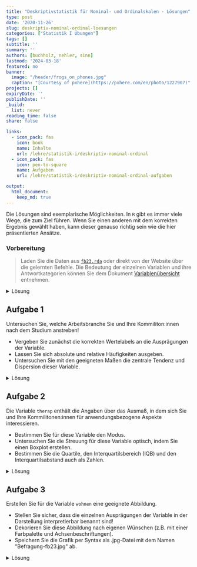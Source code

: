 ```yaml
---
title: "Deskriptivstatistik für Nominal- und Ordinalskalen - Lösungen" 
type: post
date: '2020-11-26' 
slug: deskriptiv-nominal-ordinal-loesungen
categories: ["Statistik I Übungen"] 
tags: [] 
subtitle: ''
summary: '' 
authors: [buchholz, nehler, sinn] 
lastmod: '2024-03-18'
featured: no
banner:
  image: "/header/frogs_on_phones.jpg"
  caption: "[Courtesy of pxhere](https://pxhere.com/en/photo/1227907)"
projects: []
expiryDate: ''
publishDate: ''
_build:
  list: never
reading_time: false
share: false

links:
  - icon_pack: fas
    icon: book
    name: Inhalte
    url: /lehre/statistik-i/deskriptiv-nominal-ordinal
  - icon_pack: fas
    icon: pen-to-square
    name: Aufgaben
    url: /lehre/statistik-i/deskriptiv-nominal-ordinal-aufgaben

output:
  html_document:
    keep_md: true
---
```




Die Lösungen sind exemplarische Möglichkeiten. In `R` gibt es immer viele Wege, die zum Ziel führen. Wenn Sie einen anderen mit dem korrekten Ergebnis gewählt haben, kann dieser genauso richtig sein wie die hier präsentierten Ansätze.

### Vorbereitung

> Laden Sie die Daten aus [<i class="fas fa-download"></i> `fb23.rda`](/daten/fb23.rda) oder direkt von der Website über die gelernten Befehle. Die Bedeutung der einzelnen Variablen und ihre Antwortkategorien können Sie dem Dokument [Variablenübersicht](/lehre/statistik-i/variablen.pdf) entnehmen.

<details><summary>Lösung</summary>

Daten laden:


```r
load(url('https://pandar.netlify.app/daten/fb23.rda'))  
```


Überblick über den Datensatz verschaffen:


```r
dim(fb23)
```

```
## [1] 179  40
```

```r
str(fb23)
```

```
## 'data.frame':	179 obs. of  40 variables:
##  $ mdbf1_pre  : int  4 2 4 NA 3 3 2 3 3 2 ...
##  $ mdbf2_pre  : int  2 2 3 3 3 2 3 2 2 1 ...
##  $ mdbf3_pre  : int  3 4 2 2 2 3 3 1 2 2 ...
##  $ mdbf4_pre  : int  2 2 1 2 1 1 3 2 3 3 ...
##  $ mdbf5_pre  : int  3 2 3 2 2 1 3 3 2 4 ...
##  $ mdbf6_pre  : int  2 1 2 2 2 2 2 3 2 2 ...
##  $ mdbf7_pre  : int  4 3 3 1 1 2 2 3 3 3 ...
##  $ mdbf8_pre  : int  3 2 3 2 3 3 2 3 3 2 ...
##  $ mdbf9_pre  : int  2 4 1 2 3 3 4 2 2 3 ...
##  $ mdbf10_pre : int  3 2 3 3 2 4 2 2 2 2 ...
##  $ mdbf11_pre : int  3 2 1 2 2 1 3 1 2 4 ...
##  $ mdbf12_pre : int  1 1 2 3 2 2 2 3 3 2 ...
##  $ lz         : num  5.4 3.4 4.4 4.4 6.4 5.6 5.4 5 4.8 6 ...
##  $ extra      : num  3.5 3 4 3 4 4.5 3.5 3.5 2.5 3 ...
##  $ vertr      : num  1.5 3 3.5 4 4 4.5 4 4 3 3.5 ...
##  $ gewis      : num  4.5 4 5 3.5 3.5 4 4.5 2.5 3.5 4 ...
##  $ neuro      : num  5 5 2 4 3.5 4.5 3 2.5 4.5 4 ...
##  $ offen      : num  5 5 4.5 3.5 4 4 5 4.5 4 3 ...
##  $ prok       : num  1.8 3.1 1.5 1.6 2.7 3.3 2.2 3.4 2.4 3.1 ...
##  $ nerd       : num  4.17 3 2.33 2.83 3.83 ...
##  $ grund      : chr  "Berufsziel" "Interesse am Menschen" "Interesse und Berufsaussichten" "Wissenschaftliche Ergänzung zu meinen bisherigen Tätigkeiten (Arbeit in der psychiatrischen Akutpflege, Gestalt"| __truncated__ ...
##  $ fach       : num  4 4 4 4 4 4 NA 4 4 NA ...
##  $ ziel       : num  2 2 2 2 2 2 NA 4 2 2 ...
##  $ wissen     : int  5 4 5 4 2 3 NA 4 3 3 ...
##  $ therap     : int  5 5 5 5 4 5 NA 3 5 5 ...
##  $ lerntyp    : num  3 3 1 3 3 1 NA 1 3 3 ...
##  $ hand       : int  2 2 2 2 2 2 NA 2 1 2 ...
##  $ job        : int  1 1 1 1 2 2 NA 2 1 2 ...
##  $ ort        : int  2 1 1 1 1 2 NA 1 1 2 ...
##  $ ort12      : int  2 1 2 2 2 1 NA 2 2 1 ...
##  $ wohnen     : num  4 1 1 1 1 2 NA 3 3 2 ...
##  $ uni1       : num  0 1 0 1 0 0 0 0 0 0 ...
##  $ uni2       : num  1 1 1 1 1 1 0 1 1 1 ...
##  $ uni3       : num  0 1 0 0 1 0 0 1 1 0 ...
##  $ uni4       : num  0 1 0 1 0 0 0 0 0 0 ...
##  $ attent_pre : int  6 6 6 6 6 6 NA 4 5 5 ...
##  $ gs_post    : num  3 2.75 4 2.5 3.75 NA 4 2.75 3.75 2.5 ...
##  $ wm_post    : num  2 1 3.75 2.75 3 NA 3.25 2 3.25 2 ...
##  $ ru_post    : num  2.25 1.5 3.75 3.5 3 NA 3.5 2.75 2.75 2.75 ...
##  $ attent_post: int  6 5 6 6 6 NA 6 4 5 3 ...
```

Der Datensatz besteht aus 179 Zeilen (Beobachtungen) und 40 Spalten (Variablen).

</details>



## Aufgabe 1

Untersuchen Sie, welche Arbeitsbranche Sie und Ihre Kommiliton:innen nach dem Studium anstreben!  

* Vergeben Sie zunächst die korrekten Wertelabels an die Ausprägungen der Variable.  
* Lassen Sie sich absolute und relative Häufigkeiten ausgeben.  
* Untersuchen Sie mit den geeigneten Maßen die zentrale Tendenz und Dispersion dieser Variable.  


<details><summary>Lösung</summary>

**Faktor erstellen**


```r
fb23$ziel <- factor(fb23$ziel,
                        levels = 1:4,
                        labels = c("Wirtschaft", "Therapie", "Forschung", "Andere"))
levels(fb23$ziel)
```

```
## [1] "Wirtschaft" "Therapie"   "Forschung"  "Andere"
```

**Absolute und relative Häufigkeiten anfordern**  


```r
table(fb23$ziel)              # absolut
```

```
## 
## Wirtschaft   Therapie  Forschung     Andere 
##         15        106         29         19
```

```r
prop.table(table(fb23$ziel))  # relativ
```

```
## 
## Wirtschaft   Therapie  Forschung     Andere 
##  0.0887574  0.6272189  0.1715976  0.1124260
```

**Zentrale Tendenz und Dispersion für nominalskalierte Variablen: Modus, relativer Informationsgehalt**


```r
# Modus
which.max(table(fb23$ziel))
```

```
## Therapie 
##        2
```


```r
#relativer Informationsgehalt
hj <- prop.table(table(fb23$ziel))  # hj erstellen
ln_hj <- log(hj)                    # Logarithmus bestimmen
summand <- ln_hj * hj               # Berechnung fuer jede Kategorie
summe <- sum(summand)               # Gesamtsumme
k <- length(hj)                     # Anzahl Kategorien bestimmen
relInf <- -1/log(k) * summe         # Relativer Informationsgehalt
relInf
```

```
## [1] 0.7615196
```

Der Modus der Variable lautet Therapie - die meisten Ihres Jahrgangs (*n* = 106 bzw. 62.72%) streben einen Job in diesem Bereich an. Der relative Informationsgehalt der Variable beträgt 0.76. Sie sehen hier, dass wir im Code einen kleinen Unterschied zum Tutorial eingebaut haben. Die Anzahl der Kategorien wird nicht mehr durch `dim(tab)` sondern durch `length(hj)` bestimmt. Das Resultat ist nicht verschieden - die Anzahl der Kategorien wird gezählt. Wir wollen somit aber nochmal deutlich machen, dass es in `R` immer sehr viele Wege zu einem Ziel geben kann.

</details>



## Aufgabe 2

Die Variable `therap` enthält die Angaben über das Ausmaß, in dem sich Sie und Ihre Kommilitonen:innen für anwendungsbezogene Aspekte interessieren.

* Bestimmen Sie für diese Variable den Modus.     
* Untersuchen Sie die Streuung für diese Variable optisch, indem Sie einen Boxplot erstellen.  
* Bestimmen Sie die Quartile, den Interquartilsbereich (IQB) und den Interquartilsabstand auch als Zahlen.

<details><summary>Lösung</summary>

**Modus**


```r
which.max(table(fb23$therap))
```

```
## 5 
## 4
```

**Häufigkeiten**


```r
table(fb23$therap)
```

```
## 
##  2  3  4  5 
##  3 11 65 97
```

```r
prop.table(table(fb23$therap))
```

```
## 
##          2          3          4          5 
## 0.01704545 0.06250000 0.36931818 0.55113636
```

Der Modus der Variable `therap` beträgt 4, d.h. diese Antwortkategorie wurde am häufigsten genannt (*n* = 97 bzw. 55.11%).

**Boxplot**


```r
boxplot(fb23$therap)
```

![](/lehre/statistik-i/deskriptiv-nominal-ordinal-loesungen_files/figure-html/unnamed-chunk-9-1.png)<!-- -->

**Quartile**


```r
quantile(fb23$therap, c(.25,.5,.75), na.rm=T)
```

```
## 25% 50% 75% 
##   4   5   5
```

Der Median beträgt 5. Das 1. und 3. Quartil betragen 4 bzw. 5. Folglich sind die Grenzen des Interquartilsbereich (IQB) 4 und 5. Der Interquartilsabstand (IQA) beträgt 1.

</details>


## Aufgabe 3

Erstellen Sie für die Variable `wohnen` eine geeignete Abbildung.   

* Stellen Sie sicher, dass die einzelnen Ausprägungen der Variable in der Darstellung interpretierbar benannt sind!  
* Dekorieren Sie diese Abbildung nach eigenen Wünschen (z.B. mit einer Farbpalette und Achsenbeschriftungen).
* Speichern Sie die Grafik per Syntax als .jpg-Datei mit dem Namen "Befragung-fb23.jpg" ab.

<details><summary>Lösung</summary>

**Faktor erstellen**


```r
fb23$wohnen <- factor(fb23$wohnen, 
                      levels = 1:4, 
                      labels = c("WG", "bei Eltern", "alleine", "sonstiges"))
```

**Default Darstellung und überarbeitete Grafik**

Um die Vergleichbarkeit zu erhöhen, wird im folgenden Code ein kleiner Trick angewendet. Die beiden Histogramme sollten am besten gleichzeitig unter **Plots** angezeigt werden. Durch die verwendete Funktion `par()` kann man verschiedene Plots gemeinsam in einem Fenster zeichnen. Das Argument bestimmt dabei, dass es eine Zeile und zwei Spalten für die Plots gibt.


```r
par(mfrow=c(1,2))

# Default
barplot(table(fb23$wohnen))

# Überarbeitet
barplot(
  # wichtig: Funktion auf Häufigkeitstabelle, nicht die Variable selbst anwenden:
  table(fb23$wohnen),                               
  # aussagekräftiger Titel, inkl. Zeilenumbruch ("\n") 
  main = "Befragung Erstis im WS 23/24:\nAktuelle Wohnsituation", 
  # y-Achsen-Beschriftung:
  ylab = "Häufigkeit",
  # Farben aus einer Farbpalette:
  col = rainbow(10),
  # Platz zwischen Balken minimieren:
  space = 0.1,
  # graue Umrandungen der Balken:
  border = "grey2",
  # Unterscheidlich dichte Schattierungen (statt Füllung) für die vier Balken:
  density = c(50, 75, 25, 50),
  # Richtung, in dem die Schattierung in den vier Balken verläuft
  angle = c(-45, 0, 45, 90),
  # Schriftausrichtung der Achsen horizontal:
  las=2,
  #y-Achse erweitern, sodass mehr Platz zum Titel bleibt:
  ylim = c(0,60))
```

![](/lehre/statistik-i/deskriptiv-nominal-ordinal-loesungen_files/figure-html/unnamed-chunk-12-1.png)<!-- -->

**Speichern (per Syntax)**


```r
jpeg("Befragung-fb23.jpg", width=20, height=10, units="cm", res=200)
barplot(
  table(fb23$wohnen),                               
  main = "Befragung Erstis im WS 23/24:\nAktuelle Wohnsituation", 
  ylab = "Häufigkeit",
  col = rainbow(10),
  space = 0.1,
  border = "grey2",
  density = c(50,75,25,50),
  angle = c(-45,0,45,90),
  las=2,
  ylim = c(0,60))
dev.off()
```

Im Arbeitsverzeichnis sollte die Datei nun vorliegen.

</details>



